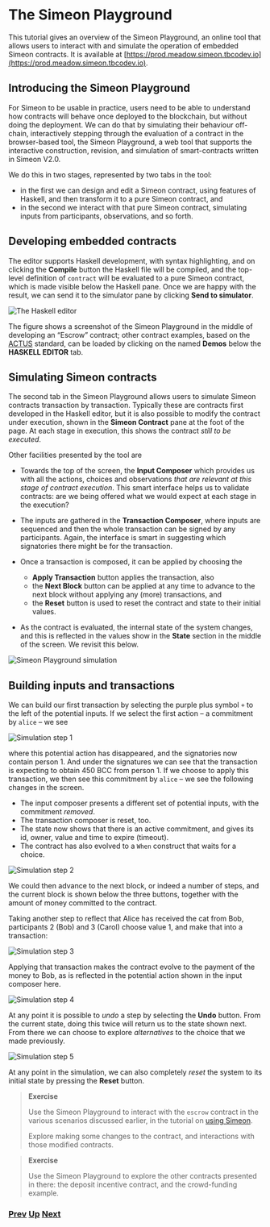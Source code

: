 # The Simeon Playground

This tutorial gives an overview of the Simeon Playground, an online tool that allows users to interact with and simulate the operation of embedded Simeon contracts. It is available at [https://prod.meadow.simeon.tbcodev.io](https://prod.meadow.simeon.tbcodev.io).

## Introducing the Simeon Playground

For Simeon to be usable in practice, users need to be able to understand how contracts will behave once deployed to the blockchain, but without doing the deployment. We can do that by simulating their behaviour off-chain, interactively stepping through the evaluation of a contract in the browser-based tool, the Simeon Playground, a web tool that supports the interactive construction, revision, and simulation of smart-contracts written in Simeon V2.0.

 We do this in two stages, represented by two tabs in the tool:

- in the first we can design and edit a Simeon contract, using features of Haskell, and then transform it to a pure Simeon contract, and
- in the second we interact with that pure Simeon contract, simulating inputs from participants, observations, and so forth.

## Developing embedded contracts

The editor supports Haskell development, with syntax highlighting, and on clicking the **Compile** button the Haskell file will be compiled, and the top-level definition of `contract` will be evaluated to a pure Simeon contract, which is made visible below the Haskell pane. Once we are happy with the result, we can send it to the simulator pane by clicking **Send to simulator**.

![The Haskell editor](./pix/haskell-2.png)

The figure shows a screenshot of the Simeon Playground in the middle of developing an “Escrow” contract; other contract examples, based on the [ACTUS](./actus-simeon.md) standard, can be loaded by clicking on the named **Demos** below the **HASKELL EDITOR** tab.

## Simulating Simeon contracts

The second tab in the Simeon Playground allows users to simulate Simeon contracts transaction by transaction. Typically these are contracts first developed in the Haskell editor, but it is also possible to modify the contract under execution, shown in the **Simeon Contract** pane at the foot of the page. At each stage in execution, this shows the contract _still to be executed_. 

Other facilities presented by the tool are

- Towards the top of the screen, the **Input Composer** which provides us with all the  actions, choices and observations _that are relevant at this stage of contract execution_. This smart interface helps us to validate contracts: are we being offered what we would expect at each stage in the execution?

- The inputs are gathered in the **Transaction Composer**, where inputs are sequenced and then the whole transaction can be signed by any participants. Again, the interface is smart in suggesting which signatories there might be for the transaction.

- Once a transaction is composed, it can be applied by choosing the
  - **Apply Transaction** button applies the transaction, also
  - the **Next Block** button can be applied at any time to advance to the next block without applying any (more) transactions, and
  - the **Reset** button is used to reset the contract and state to their initial values.

- As the contract is evaluated, the internal state of the system changes, and this is reflected in the values show in the  **State** section in the middle of the screen. We revisit this below.

![Simeon Playground simulation](./pix/simulation.png)

## Building inputs and transactions

We can build our first transaction by selecting the purple plus symbol `+` to the left of the potential inputs. If we select the first action – a commitment by `alice` – we see

![Simulation step 1](./pix/step1.png)

where this potential action has disappeared, and the signatories now contain person 1. And under the signatures we can see that the transaction is expecting to obtain 450 BCC from person 1. If we choose to apply this transaction, we then see this
commitment by `alice` – we see the following changes in the screen.

- The input composer presents a different set of potential inputs, with the commitment _removed_.
- The transaction composer is reset, too.
- The state now shows that there is an active commitment, and gives its id, owner, value and time to expire (timeout).
- The contract has also evolved to a `When` construct that waits for a choice.

![Simulation step 2](./pix/step2.png)

We could then advance to the next block, or indeed a number of steps, and the current block is shown below the three buttons, together with the amount of money committed to the contract.

Taking another step to reflect that Alice has received the cat from Bob, participants 2 (Bob) and 3 (Carol) choose value 1, and make that into a transaction:

![Simulation step 3](./pix/step3.png)

Applying that transaction makes the contract evolve to the payment of the money to Bob, as is reflected in the potential action shown in the input composer here.

![Simulation step 4](./pix/step4.png)

At any point it is possible to _undo_ a step by selecting the __Undo__ button. From the current state, doing this twice will return us to the state shown next. From there we can choose to explore _alternatives_ to the choice that we made previously.

![Simulation step 5](./pix/step5.png)

At any point in the simulation, we can also completely _reset_ the system to its initial state by pressing the __Reset__ button.


> __Exercise__
>  
> Use the Simeon Playground to interact with the `escrow` contract in the various scenarios discussed earlier, in the tutorial on [using Simeon](./using-simeon.md).
>
> Explore making some changes to the contract, and interactions with those modified contracts.
> 


> __Exercise__
>  
> Use the Simeon Playground to explore the other contracts presented in there: the deposit incentive contract, and the crowd-funding example.
> 



### [Prev](./using-simeon.md)  [Up](./README.md) [Next](./actus-simeon.md)
